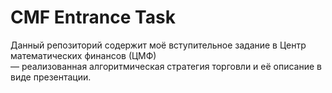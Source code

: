 # CMF Entrance Task

Данный репозиторий содержит моё вступительное задание в Центр математических финансов (ЦМФ) \
— реализованная алгоритмическая стратегия торговли и её описание в виде презентации. 
